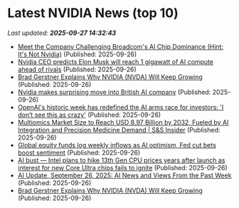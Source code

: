 # Latest NVIDIA News (top 10)
_Last updated: **2025-09-27 14:32:43**_

- [Meet the Company Challenging Broadcom's AI Chip Dominance (Hint: It's Not Nvidia)](https://biztoc.com/x/9304f921b31cb00b) (Published: 2025-09-26)
- [Nvidia CEO predicts Elon Musk will reach 1 gigawatt of AI compute ahead of rivals](https://cryptobriefing.com/nvidia-ceo-predicts-elon-musk-gigawatt-ai-compute-xai-colossus-supercomputer/) (Published: 2025-09-26)
- [Brad Gerstner Explains Why NVIDIA (NVDA) Will Keep Growing](https://biztoc.com/x/e25ad423aeb0ccce) (Published: 2025-09-26)
- [Nvidia makes surprising move into British AI company](https://biztoc.com/x/18a1348bc1392299) (Published: 2025-09-26)
- [OpenAI's historic week has redefined the AI arms race for investors: 'I don’t see this as crazy'](https://www.cnbc.com/2025/09/26/openai-big-week-ai-arms-race.html) (Published: 2025-09-26)
- [Multiomics Market Size to Reach USD 8.97 Billion by 2032, Fueled by AI Integration and Precision Medicine Demand | S&S Insider](https://www.globenewswire.com/news-release/2025/09/26/3157097/0/en/Multiomics-Market-Size-to-Reach-USD-8-97-Billion-by-2032-Fueled-by-AI-Integration-and-Precision-Medicine-Demand-S-S-Insider.html) (Published: 2025-09-26)
- [Global equity funds log weekly inflows as AI optimism, Fed cut bets boost sentiment](https://www.channelnewsasia.com/business/global-equity-funds-log-weekly-inflows-ai-optimism-fed-cut-bets-boost-sentiment-5372081) (Published: 2025-09-26)
- [AI bust — Intel plans to hike 13th Gen CPU prices years after launch as interest for new Core Ultra chips fails to ignite](https://www.windowscentral.com/hardware/intel/intel-report-raptor-lake-price-increase-ai) (Published: 2025-09-26)
- [AI Update, September 26, 2025: AI News and Views From the Past Week](https://www.marketingprofs.com/opinions/2025/53764/ai-update-september-26-2025-ai-news-and-views-from-the-past-week) (Published: 2025-09-26)
- [Brad Gerstner Explains Why NVIDIA (NVDA) Will Keep Growing](https://consent.yahoo.com/v2/collectConsent?sessionId=1_cc-session_52a6d872-39ce-4641-b3b8-c8a25e609fdd) (Published: 2025-09-26)
